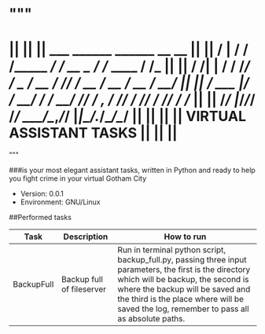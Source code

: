 """
  ===========================================================================
||                                                                           ||
||          ___    ______              ______        __          __          ||
||         /   |  / / __/_______  ____/ / __ \____  / /_  ____  / /_         ||
||        / /| | / / /_/ ___/ _ \/ __  / /_/ / __ \/ __ \/ __ \/ __/         ||
||       / ___ |/ / __/ /  /  __/ /_/ / _, _/ /_/ / /_/ / /_/ / /_           ||
||      /_/  |_/_/_/ /_/   \___/\__,_/_/ |_|\____/_.___/\____/\__/           ||
||                                                                           ||
||                       VIRTUAL ASSISTANT TASKS                             ||
||                                                                           ||
  ===========================================================================
"""

###is your most elegant assistant tasks, written in Python and ready to help you fight crime in your virtual Gotham City

* Version: 0.0.1
* Environment: GNU/Linux

##Performed tasks

| Task        | Description               | How to run |
|-------------|---------------------------|----------------------------------------------------------------------------------------------------------|
| BackupFull  | Backup full of fileserver | Run in terminal python script, backup_full.py, passing three input parameters, the first is the directory which will be backup, the second is where the backup will be saved and the third is the place where will be saved the log, remember to pass all as absolute paths. |